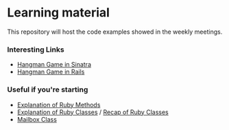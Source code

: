 Learning material
=================

This repository will host the code examples showed in the weekly meetings.

### Interesting Links

- [Hangman Game in Sinatra](https://github.com/rubymonsters/learning_material/tree/master/2014-06-30)
- [Hangman Game in Rails](https://github.com/rubymonsters/learning_material/tree/master/2014-07-07/hangman)

### Useful if you're starting

- [Explanation of Ruby Methods](https://github.com/rubymonsters/learning_material/blob/master/2014-03-31/song.rb)
- [Explanation of Ruby Classes](https://github.com/rubymonsters/learning_material/blob/master/2014-04-07/dinner.rb) / [Recap of Ruby Classes](https://github.com/rubymonsters/learning_material/tree/master/2014-04-14/classes_recap)
- [Mailbox Class](https://github.com/rubymonsters/learning_material/blob/master/2014-04-14/mailbox.rb)
